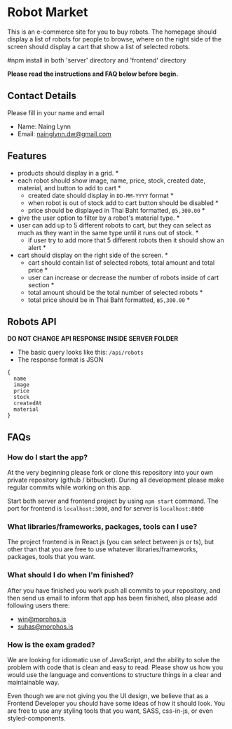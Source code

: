 # Robot Market

This is an e-commerce site for you to buy robots. The homepage should display a list of robots for people to browse,
where on the right side of the screen should display a cart that show a list of selected robots.

#npm install in both 'server' directory and 'frontend' directory

**Please read the instructions and FAQ below before begin.**

## Contact Details

Please fill in your name and email

- Name: Naing Lynn
- Email: nainglynn.dw@gmail.com

## Features

- products should display in a grid. \*
- each robot should show image, name, price, stock, created date, material, and button to add to cart \*
  - created date should display in `DD-MM-YYYY` format \*
  - when robot is out of stock add to cart button should be disabled \*
  - price should be displayed in Thai Baht formatted, `฿5,300.00` \*
- give the user option to filter by a robot's material type. \*
- user can add up to 5 different robots to cart, but they can select as much as they want in the same type until it runs
  out of stock. \*
  - if user try to add more that 5 different robots then it should show an alert \*
- cart should display on the right side of the screen. \*
  - cart should contain list of selected robots, total amount and total price \*
  - user can increase or decrease the number of robots inside of cart section \*
  - total amount should be the total number of selected robots \*
  - total price should be in Thai Baht formatted, `฿5,300.00` \*

## Robots API

**DO NOT CHANGE API RESPONSE INSIDE SERVER FOLDER**

- The basic query looks like this: `/api/robots`
- The response format is JSON

```
{
  name
  image
  price
  stock
  createdAt
  material
}
```

## FAQs

### How do I start the app?

At the very beginning please fork or clone this repository into your own private repository (github / bitbucket).
During all development please make regular commits while working on this app.

Start both server and frontend project by using `npm start` command. The port for frontend is `localhost:3000`, and for
server is `localhost:8000`

### What libraries/frameworks, packages, tools can I use?

The project frontend is in React.js (you can select between js or ts), but other than that you are free to use whatever
libraries/frameworks, packages, tools that you want.

### What should I do when I'm finished?

After you have finished you work push all commits to your repository, and then send us email to inform that app has been finished, also please add following users there:

- win@morphos.is
- suhas@morphos.is

### How is the exam graded?

We are looking for idiomatic use of JavaScript, and the ability to solve the problem with code that is clean and easy to
read. Please show us how you would use the language and conventions to structure things in a clear and maintainable way.

Even though we are not giving you the UI design, we believe that as a Frontend Developer you should have some ideas of
how it should look. You are free to use any styling tools that you want, SASS, css-in-js, or even styled-components.
